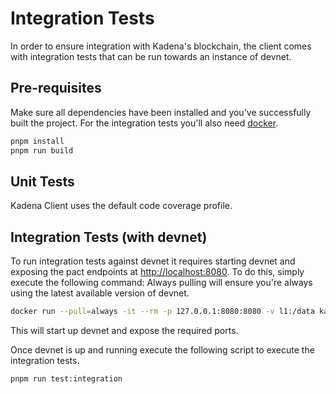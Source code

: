 # Integration Tests

In order to ensure integration with Kadena's blockchain, the client comes with
integration tests that can be run towards an instance of devnet.

## Pre-requisites

Make sure all dependencies have been installed and you've successfully built the
project. For the integration tests you'll also need [docker][1].

```sh
pnpm install
pnpm run build
```

## Unit Tests

Kadena Client uses the default code coverage profile.

## Integration Tests (with devnet)

To run integration tests against devnet it requires starting devnet and exposing
the pact endpoints at [http://localhost:8080][2]. To do this, simply execute the
following command: Always pulling will ensure you're always using the latest
available version of devnet.

```sh
docker run --pull=always -it --rm -p 127.0.0.1:8080:8080 -v l1:/data kadena/devnet
```

This will start up devnet and expose the required ports.

Once devnet is up and running execute the following script to execute the
integration tests.

```sh
pnpm run test:integration
```

[1]: https://www.docker.com/
[2]: http://localhost:8080
